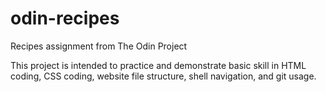 # odin-recipes
Recipes assignment from The Odin Project

This project is intended to practice and demonstrate basic skill in HTML coding, CSS coding, website file structure, shell navigation, and git usage.
